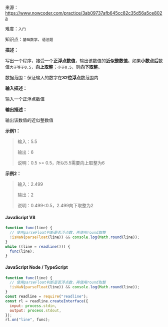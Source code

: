 来源：<https://www.nowcoder.com/practice/3ab09737afb645cc82c35d56a5ce802a>

难度：`入门`

知识点：`基础数学`、`语法题`

**描述：**

写出一个程序，接受一个**正浮点数值**，输出该数值的**近似整数值**。如果**小数点后**数值`大于等于0.5`，**向上取整**；`小于0.5`，则**向下取整**。

数据范围：保证输入的数字在**32位浮点**数范围内

**输入描述：**

输入一个正浮点数值

**输出描述：**

输出该数值的近似整数值

**示例1：**

> 输入：5.5
>
> 输出：6
>
> 说明：0.5 >= 0.5，所以5.5需要向上取整为6

**示例2：**

> 输入：2.499
>
> 输出：2
>
> 说明：0.499<0.5，2.499向下取整为2

<!-- tabs:start -->

#### **JavaScript V8**

```javascript
function func(line) {
  // 使用parseFloat判断是否浮点数，再使用round取整
  !isNaN(parseFloat(line)) && console.log(Math.round(line));
}
while ((line = readline())) {
  func(line);
}
```

#### **JavaScript Node / TypeScript**

```javascript
function func(line) {
  // 使用parseFloat判断是否浮点数，再使用round取整
  !isNaN(parseFloat(line)) && console.log(Math.round(line));
}
const readline = require("readline");
const rl = readline.createInterface({
  input: process.stdin,
  output: process.stdout,
});
rl.on("line", func);
```

<!-- tabs:end -->
